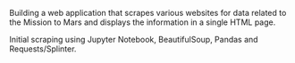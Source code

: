 Building a web application that scrapes various websites for data related to the Mission to Mars and displays the information in a single HTML page. 

Initial scraping using Jupyter Notebook, BeautifulSoup, Pandas and Requests/Splinter.

